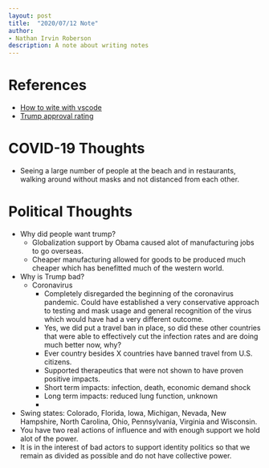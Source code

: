```yaml
---
layout: post
title:  "2020/07/12 Note"
author:
- Nathan Irvin Roberson
description: A note about writing notes
---
```


# References
- [How to wite with vscode](https://medium.com/@jay.penner/writing-novels-and-non-fiction-with-visual-studio-code-6d6ccd1561a5)
- [Trump approval rating](https://projects.fivethirtyeight.com/trump-approval-ratings/?cid=rrpromo)

# COVID-19 Thoughts
- Seeing a large number of people at the beach and in restaurants, walking around without masks and not distanced from each other.


# Political Thoughts
- Why did people want trump?
    - Globalization support by Obama caused alot of manufacturing jobs to go overseas. 
    - Cheaper manufacturing allowed for goods to be produced much cheaper which has benefitted much of the western world.
- Why is Trump bad?
    - Coronavirus
        - Completely disregarded the beginning of the coronavirus pandemic. Could have established a very conservative approach to testing and mask usage and general recognition of the virus which would have had a very different outcome.
        - Yes, we did put a travel ban in place, so did these other countries that were able to effectively cut the infection rates and are doing much better now, why?
        - Ever country besides X countries have banned travel from U.S. citizens.
        - Supported therapeutics that were not shown to have proven positive impacts.
        - Short term impacts: infection, death, economic demand shock
        - Long term impacts: reduced lung function, unknown
        - 
- Swing states: Colorado, Florida, Iowa, Michigan, Nevada, New Hampshire, North Carolina, Ohio, Pennsylvania, Virginia and Wisconsin.
- You have two real actions of influence and with enough support we hold alot of the power.
- It is in the interest of bad actors to support identity politics so that we remain as divided as possible and do not have collective power.

